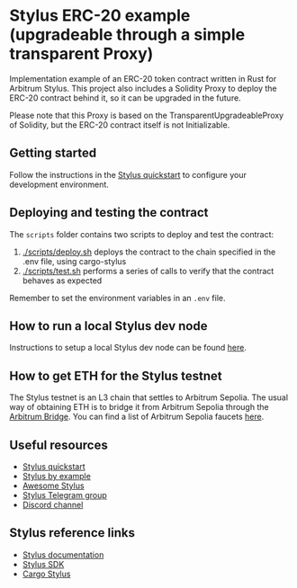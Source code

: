 # Stylus ERC-20 example (upgradeable through a simple transparent Proxy)

Implementation example of an ERC-20 token contract written in Rust for Arbitrum Stylus. This project also includes a Solidity Proxy to deploy the ERC-20 contract behind it, so it can be upgraded in the future.

Please note that this Proxy is based on the TransparentUpgradeableProxy of Solidity, but the ERC-20 contract itself is not Initializable.

## Getting started

Follow the instructions in the [Stylus quickstart](https://docs.arbitrum.io/stylus/stylus-quickstart) to configure your development environment.

## Deploying and testing the contract

The `scripts` folder contains two scripts to deploy and test the contract:

1. [./scripts/deploy.sh](./scripts/deploy.sh) deploys the contract to the chain specified in the .env file, using cargo-stylus
2. [./scripts/test.sh](./scripts/test.sh) performs a series of calls to verify that the contract behaves as expected 

Remember to set the environment variables in an `.env` file.

## How to run a local Stylus dev node

Instructions to setup a local Stylus dev node can be found [here](https://docs.arbitrum.io/stylus/how-tos/local-stylus-dev-node).

## How to get ETH for the Stylus testnet

The Stylus testnet is an L3 chain that settles to Arbitrum Sepolia. The usual way of obtaining ETH is to bridge it from Arbitrum Sepolia through the [Arbitrum Bridge](https://bridge.arbitrum.io/?destinationChain=stylus-testnet&sourceChain=arbitrum-sepolia). You can find a list of Arbitrum Sepolia faucets [here](https://docs.arbitrum.io/stylus/reference/testnet-information#faucets).

## Useful resources

- [Stylus quickstart](https://docs.arbitrum.io/stylus/stylus-quickstart)
- [Stylus by example](https://arbitrum-stylus-by-example.vercel.app/)
- [Awesome Stylus](https://github.com/OffchainLabs/awesome-stylus)
- [Stylus Telegram group](https://t.me/arbitrum_stylus)
- [Discord channel](https://discord.com/channels/585084330037084172/1146789176939909251)

## Stylus reference links

- [Stylus documentation](https://docs.arbitrum.io/stylus/stylus-gentle-introduction)
- [Stylus SDK](https://github.com/OffchainLabs/stylus-sdk-rs)
- [Cargo Stylus](https://github.com/OffchainLabs/cargo-stylus)
